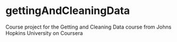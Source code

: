 # gettingAndCleaningData
Course project for the Getting and Cleaning Data course from Johns Hopkins University on Coursera
